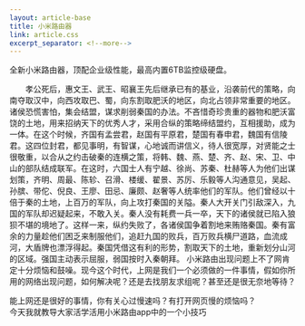 ```yaml
---
layout: article-base
title: 小米路由器
link: article.css
excerpt_separator: <!--more-->
---
```

全新小米路由器，顶配企业级性能，最高内置6TB监控级硬盘。
<!--more-->
　　孝公死后，惠文王、武王、昭襄王先后继承已有的基业，沿袭前代的策略，向南夺取汉中，向西攻取巴、蜀，向东割取肥沃的地区，向北占领非常重要的地区。诸侯恐慌害怕，集会结盟，谋求削弱秦国的办法。不吝惜奇珍贵重的器物和肥沃富饶的土地，用来招纳天下的优秀人才，采用合纵的策略缔结盟约，互相援助，成为一体。在这个时候，齐国有孟尝君，赵国有平原君，楚国有春申君，魏国有信陵君。这四位封君，都见事明，有智谋，心地诚而讲信义，待人很宽厚，对贤能之士很敬重，以合从之约击破秦的连横之策，将韩、魏、燕、楚、齐、赵、宋、卫、中山的部队结成联军。在这时，六国士人有宁越、徐尚、苏秦、杜赫等人为他们出谋划策，齐明、周最、陈轸、召滑、楼缓、翟景、苏厉、乐毅等人沟通意见，吴起、孙膑、带佗、倪良、王廖、田忌、廉颇、赵奢等人统率他们的军队。他们曾经以十倍于秦的土地，上百万的军队，向上攻打秦国的关隘。秦人大开关门引敌深入，九国的军队却迟疑起来，不敢入关。秦人没有耗费一兵一卒，天下的诸侯就已陷入狼狈不堪的境地了。这样一来，纵约失败了，各诸侯国争着割地来贿赂秦国。秦有富余的力量趁他们困乏来制服他们，追赶九国的败兵，百万败兵横尸道路，血流成河，大盾牌也漂浮得起。秦国凭借这有利的形势，割取天下的土地，重新划分山河的区域。强国主动表示屈服，弱国按时入秦朝拜。 
小米路由出现问题上不了网肯定十分烦恼和鼓噪。现今这个时代，上网是我们一个必须做的一件事情，假如你所用的网络出现问题，如何解决呢？还是去找朋友求组呢？甚至还是很无奈地等待？  

能上网还是很好的事情，你有关心过慢速吗？有打开网页慢的烦恼吗？  
今天我就教导大家活学活用小米路由app中的一个小技巧  